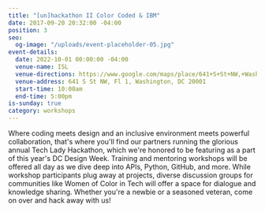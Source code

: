 ```yaml
---
title: "[un]hackathon II Color Coded & IBM"
date: 2017-09-20 20:32:00 -04:00
position: 3
seo:
  og-image: "/uploads/event-placeholder-05.jpg"
event-details:
  date: 2022-10-01 00:00:00 -04:00
  venue-name: ISL
  venue-directions: https://www.google.com/maps/place/641+S+St+NW,+Washington,+DC+20001/@38.9145341,-77.0233145,17z/data=!3m1!4b1!4m5!3m4!1s0x89b7b7f00f4dd9df:0x71b9f72e645be48f!8m2!3d38.9145299!4d-77.0211258
  venue-address: 641 S St NW, Fl 1, Washington, DC 20001
  start-time: 10:00am
  end-time: 5:00pm
is-sunday: true
category: workshops
---
```


Where coding meets design and an inclusive environment meets powerful collaboration, that's where you'll find our partners running the glorious annual Tech Lady Hackathon, which we're honored to be featuring as a part of this year's DC Design Week. Training and mentoring workshops will be offered all day as we dive deep into APIs, Python, GitHub, and more. While workshop participants plug away at projects, diverse discussion groups for communities like Women of Color in Tech will offer a space for dialogue and knowledge sharing. Whether you're a newbie or a seasoned veteran, come on over and hack away with us!